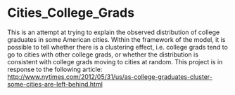 Cities_College_Grads
====================

This is an attempt at trying to explain the observed distribution of college graduates in some American cities.  Within the framework of the model, it is possible to tell whether there is a clustering effect, i.e. college grads tend to go to cities with other college grads, or whether the distribution is consistent with college grads moving to cities at random.  This project is in response to the following article: http://www.nytimes.com/2012/05/31/us/as-college-graduates-cluster-some-cities-are-left-behind.html
